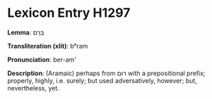 # Lexicon Entry H1297

**Lemma**: בְּרַם

**Transliteration (xlit)**: bᵉram

**Pronunciation**: ber-am'

**Description**:
(Aramaic) perhaps from רוּם with a prepositional prefix; properly, highly, i.e. surely; but used adversatively, however; but, nevertheless, yet.
